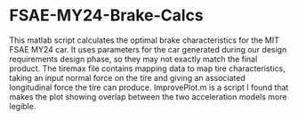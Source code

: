 # FSAE-MY24-Brake-Calcs

This matlab script calculates the optimal brake characteristics for the MIT FSAE MY24 car.
It uses parameters for the car generated during our design requirements design phase, so they may not exactly match the final product.
The tiremax file contains mapping data to map tire characteristics, taking an input normal force on the tire and giving an associated longitudinal force the tire can produce.
ImprovePlot.m is a script I found that makes the plot showing overlap between the two acceleration models more legible. 
